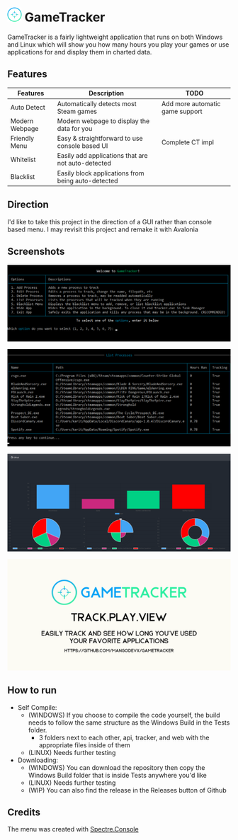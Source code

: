 # ![](https://github.com/MangoDevx/GameTracker/blob/master/Images/GTLogo.png?raw=true) GameTracker
GameTracker is a fairly lightweight application that runs on both Windows and Linux which will show you how many hours you play your games or use applications for and display them in charted data.

## Features 
|Features           | Description                                      |TODO                           |
|-------------------|--------------------------------------------------|-------------------------------|
|Auto Detect        |Automatically detects most Steam games            |Add more automatic game support|
|Modern Webpage     |Modern webpage to display the data for you        |                               |
|Friendly Menu      |Easy & straightforward to use console based UI    |Complete CT impl               |
|Whitelist          |Easily add applications that are not auto-detected|                               |
|Blacklist          |Easily block applications from being auto-detected|                               |

## Direction
I'd like to take this project in the direction of a GUI rather than console based menu. I may revisit this project and remake it with Avalonia

## Screenshots
![main-menu](https://github.com/MangoDevx/GameTracker/blob/master/Images/MainMenu.png?raw=true, "Main Menu")

![list-menu](https://github.com/MangoDevx/GameTracker/blob/master/Images/ProcessMenu.png?raw=true, "List Menu")

![web-view](https://github.com/MangoDevx/GameTracker/blob/master/Images/WebView.png?raw=true, "Web View")

![social-card](https://github.com/MangoDevx/GameTracker/blob/master/Images/GameTrackerSocialCard.png?raw=true, "Social Card")

## How to run
- Self Compile:
    - (WINDOWS) If you choose to compile the code yourself, the build needs to follow the same structure as the Windows Build in the Tests folder. 
        - 3 folders next to each other, api, tracker, and web with the appropriate files inside of them
    - (LINUX) Needs further testing
- Downloading:
    - (WINDOWS) You can download the repository then copy the Windows Build folder that is inside Tests anywhere you'd like
    - (LINUX) Needs further testing
    - (WIP) You can also find the release in the Releases button of Github

## Credits
The menu was created with [Spectre.Console](https://github.com/spectreconsole/spectre.console)